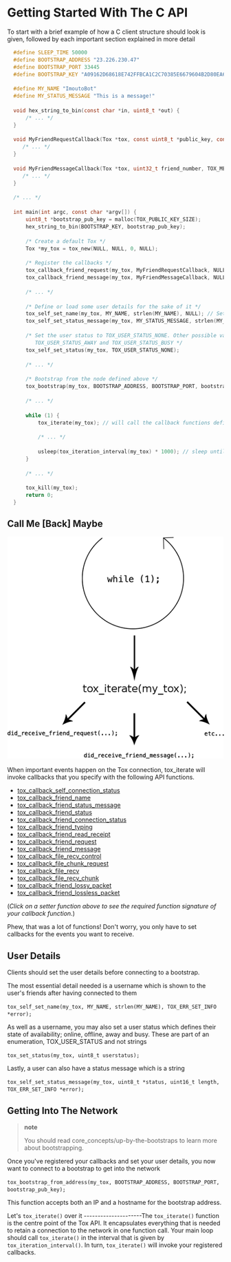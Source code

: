 Getting Started With The C API
==============================

To start with a brief example of how a C client structure should look is
given, followed by each important section explained in more detail

```c
  #define SLEEP_TIME 50000
  #define BOOTSTRAP_ADDRESS "23.226.230.47"
  #define BOOTSTRAP_PORT 33445
  #define BOOTSTRAP_KEY "A09162D68618E742FFBCA1C2C70385E6679604B2D80EA6E84AD0996A1AC8A074"

  #define MY_NAME "ImoutoBot"
  #define MY_STATUS_MESSAGE "This is a message!"

  void hex_string_to_bin(const char *in, uint8_t *out) {
      /* ... */
  }

  void MyFriendRequestCallback(Tox *tox, const uint8_t *public_key, const uint8_t *message, size_t length, void *user_data) {
     /* ... */
  }

  void MyFriendMessageCallback(Tox *tox, uint32_t friend_number, TOX_MESSAGE_TYPE type, const uint8_t *message, size_t length, void *user_data) {
     /* ... */
  }

  /* ... */

  int main(int argc, const char *argv[]) {
      uint8_t *bootstrap_pub_key = malloc(TOX_PUBLIC_KEY_SIZE);
      hex_string_to_bin(BOOTSTRAP_KEY, bootstrap_pub_key);

      /* Create a default Tox */
      Tox *my_tox = tox_new(NULL, NULL, 0, NULL);

      /* Register the callbacks */
      tox_callback_friend_request(my_tox, MyFriendRequestCallback, NULL);
      tox_callback_friend_message(my_tox, MyFriendMessageCallback, NULL);

      /* ... */

      /* Define or load some user details for the sake of it */
      tox_self_set_name(my_tox, MY_NAME, strlen(MY_NAME), NULL); // Sets the username
      tox_self_set_status_message(my_tox, MY_STATUS_MESSAGE, strlen(MY_STATUS_MESSAGE), NULL); // Sets the status message

      /* Set the user status to TOX_USER_STATUS_NONE. Other possible values:
         TOX_USER_STATUS_AWAY and TOX_USER_STATUS_BUSY */
      tox_self_set_status(my_tox, TOX_USER_STATUS_NONE);

      /* ... */

      /* Bootstrap from the node defined above */
      tox_bootstrap(my_tox, BOOTSTRAP_ADDRESS, BOOTSTRAP_PORT, bootstrap_pub_key, NULL);

      /* ... */

      while (1) {
          tox_iterate(my_tox); // will call the callback functions defined and registered

          /* ... */

          usleep(tox_iteration_interval(my_tox) * 1000); // sleep until the next iteration should happen
      }

      /* ... */

      tox_kill(my_tox);
      return 0;
  }
```

Call Me [Back] Maybe
--------------------

![](_static/tox_loop.png)

When important events happen on the Tox connection, tox\_iterate will
invoke callbacks that you specify with the following API functions.

-   [tox\_callback\_self\_connection\_status](https://libtoxcore.so/api/tox_8h.html#ab38a7512be865980d45819a3ab7e5e5a)
-   [tox\_callback\_friend\_name](https://libtoxcore.so/api/tox_8h.html#a09d71ba40072133d03da17422dd06bf0)
-   [tox\_callback\_friend\_status\_message](https://libtoxcore.so/api/tox_8h.html#aac5e8d3bef2a458e0e287a2de7cf9604)
-   [tox\_callback\_friend\_status](https://libtoxcore.so/api/tox_8h.html#ad1878862d94e2c2ba1d51e761b02efae)
-   [tox\_callback\_friend\_connection\_status](https://libtoxcore.so/api/tox_8h.html#aa7d891aaf1f15ee03f55b66227744157)
-   [tox\_callback\_friend\_typing](https://libtoxcore.so/api/tox_8h.html#acca76b201e0c38c871f3913f1ae99a07)
-   [tox\_callback\_friend\_read\_receipt](https://libtoxcore.so/api/tox_8h.html#aafcb609f32feff42d9bc9ded9f771931)
-   [tox\_callback\_friend\_request](https://libtoxcore.so/api/tox_8h.html#a2cf9a901fd5db3b6635a3ece389cc349)
-   [tox\_callback\_friend\_message](https://libtoxcore.so/api/tox_8h.html#a31635691f5ee3ee6ee061215d18087ae)
-   [tox\_callback\_file\_recv\_control](https://libtoxcore.so/api/tox_8h.html#abb0eca9253a594357dfa0da0c9c64a0d)
-   [tox\_callback\_file\_chunk\_request](https://libtoxcore.so/api/tox_8h.html#ade12d3a935a20a1e2a87afa1799343a9)
-   [tox\_callback\_file\_recv](https://libtoxcore.so/api/tox_8h.html#a2838aa05de2c47f58a45645248303b60)
-   [tox\_callback\_file\_recv\_chunk](https://libtoxcore.so/api/tox_8h.html#ad828f18b7b4901f258fe7132b1bec4f6)
-   [tox\_callback\_friend\_lossy\_packet](https://libtoxcore.so/api/tox_8h.html#a17c90611298a86c1d132fdfb5aa52e00)
-   [tox\_callback\_friend\_lossless\_packet](https://libtoxcore.so/api/tox_8h.html#a4394a6985e8d6d652894b89211a8062e)

(*Click on a setter function above to see the required function
signature of your callback function.*)

Phew, that was a lot of functions! Don't worry, you only have to set
callbacks for the events you want to receive.

User Details
------------

Clients should set the user details before connecting to a bootstrap.

The most essential detail needed is a username which is shown to the
user's friends after having connected to them

`tox_self_set_name(my_tox, MY_NAME, strlen(MY_NAME), TOX_ERR_SET_INFO *error);`

As well as a username, you may also set a user status which defines
their state of availability; online, offline, away and busy. These are
part of an enumeration, TOX\_USER\_STATUS and not strings

`tox_set_status(my_tox, uint8_t userstatus);`

Lastly, a user can also have a status message which is a string

`tox_self_set_status_message(my_tox, uint8_t *status, uint16_t length, TOX_ERR_SET_INFO *error);`

Getting Into The Network
------------------------

> **note**
>
> You should read core\_concepts/up-by-the-bootstraps to learn more
> about bootstrapping.

Once you've registered your callbacks and set your user details, you now
want to connect to a bootstrap to get into the network

`tox_bootstrap_from_address(my_tox, BOOTSTRAP_ADDRESS, BOOTSTRAP_PORT, bootstrap_pub_key);`

This function accepts both an IP and a hostname for the bootstrap
address.

Let's `tox_iterate()` over it ---------------------The `tox_iterate()`
function is the centre point of the Tox API. It encapsulates everything
that is needed to retain a connection to the network in one function
call. Your main loop should call `tox_iterate()` in the interval that is
given by `tox_iteration_interval()`. In turn, `tox_iterate()` will
invoke your registered callbacks.
